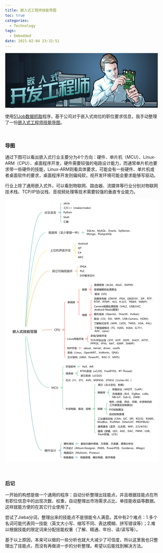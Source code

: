 ```yaml
---
title: 嵌入式工程师技能导图
toc: true
categories:
  - Technology
tags:
  - Embedded
date: 2021-02-04 23:32:51
---
```



![cover.jpg](/resources/embedded_skills/cover.jpg)

使用[51Job数据抓取](/Technology/51Job数据抓取/)程序，基于公司对于嵌入式岗位的职位要求信息，我手动整理了一份[嵌入式工程师技能导图](/resources/embedded_skills/嵌入式工程师技能导图.xmind)。

<!--more-->

<br/>

### 导图

通过下图可以看出嵌入式行业主要分为4个方向：硬件、单片机（MCU）、Linux-ARM（CPU）、桌面程序开发，硬件需要较强的电路设计能力，而通常单片机也要求带一些硬件的技能，Linux-ARM则看具体要求，可能会有一些硬件、单片机或者桌面软件的要求，桌面程序开发则偏纯软，视开发环境可能会要求能够写驱动。

行业上除了通用嵌入式外，可以看到物联网、路由器、流媒体等行业分别对物联网技术栈、TCP/IP协议栈、音视频处理等技术需要较强的垂直专业能力。

![嵌入式工程师技能导图.svg](/resources/embedded_skills/嵌入式工程师技能导图.svg)

<br/>

### 后记

一开始的构想是做一个通用的程序：自动分析整理出技能点，并且根据技能点在所有职位信息中的出现次数、权重，自动整理出市场需求占比、单技能收益等数据。这样就能方便的在其它行业使用了。

尝试了Jieba分词，整理出来的技能点不是很能令人满意。其中有2个难点：1.多个名词可能代表同一技能（英文大小写、缩写不同、表达模糊、拼写错误等）；2.难以根据技能的限定词来分配技能权重（了解、精通、年份、读/读写等）。

基于以上原因，本来可以做的一些分析也就大大减少了可信度，所以这里我也只整理出了技能点，而没有再做进一步的分析整理。希望以后能找到解决方法。
